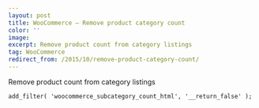 ```yaml
---
layout: post
title: WooCommerce – Remove product category count
color: ''
image:
excerpt: Remove product count from category listings
tag: WooCommerce
redirect_from: /2015/10/remove-product-category-count/
---
```


Remove product count from category listings

    add_filter( 'woocommerce_subcategory_count_html', '__return_false' );


